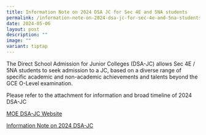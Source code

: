 ```yaml
---
title: Information Note on 2024 DSA JC for Sec 4E and 5NA students
permalink: /information-note-on-2024-dsa-jc-for-sec-4e-and-5na-students/
date: 2024-05-06
layout: post
description: ""
image: ""
variant: tiptap
---
```

<p>The Direct School Admission for Junior Colleges (DSA-JC) allows Sec 4E
/ 5NA students to seek admission to a JC, based on a diverse range of specific
academic and non-academic achievements and talents beyond the GCE O-Level
examination.</p>
<p></p>
<p>Please refer to the attachment for information and broad timeline of 2024
DSA-JC</p>
<p></p>
<p><a href="https://www.moe.gov.sg/dsa-sec" rel="noopener noreferrer nofollow" target="_blank">MOE DSA-JC Website</a>
</p>
<p></p>
<p><a href="/files/Information_Note_on_2024_DSA_JC.pdf" rel="noopener noreferrer nofollow" target="_blank">Information Note on 2024 DSA-JC</a>
</p>
<p></p>
<p></p>
